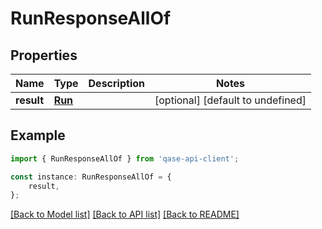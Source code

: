 # RunResponseAllOf


## Properties

Name | Type | Description | Notes
------------ | ------------- | ------------- | -------------
**result** | [**Run**](Run.md) |  | [optional] [default to undefined]

## Example

```typescript
import { RunResponseAllOf } from 'qase-api-client';

const instance: RunResponseAllOf = {
    result,
};
```

[[Back to Model list]](../README.md#documentation-for-models) [[Back to API list]](../README.md#documentation-for-api-endpoints) [[Back to README]](../README.md)
